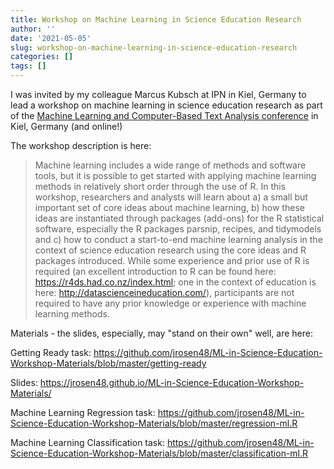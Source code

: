 ```yaml
---
title: Workshop on Machine Learning in Science Education Research
author: ''
date: '2021-05-05'
slug: workshop-on-machine-learning-in-science-education-research
categories: []
tags: []
---
```


I was invited by my colleague Marcus Kubsch at IPN in Kiel, Germany to lead a workshop on machine learning in science education research as part of the [Machine Learning and Computer-Based Text Analysis conference](https://www.ipn.uni-kiel.de/en/the-ipn/news/gdcp-focus-conference-machine-learning-and-computer-based-text-analysis-may-6th-7th-2021-register-now) in Kiel, Germany (and online!)

The workshop description is here:

> Machine learning includes a wide range of methods and software tools, but it is possible to get started with applying machine learning methods in relatively short order through the use of R. In this workshop, researchers and analysts will learn about a) a small but important set of core ideas about machine learning, b) how these ideas are instantiated through packages (add-ons) for the R statistical software, especially the R packages parsnip, recipes, and tidymodels and c) how to conduct a start-to-end machine learning analysis in the context of science education research using the core ideas and R packages introduced. While some experience and prior use of R is required (an excellent introduction to R can be found here: https://r4ds.had.co.nz/index.html; one in the context of education is here: http://datascienceineducation.com/), participants are not required to have any prior knowledge or experience with machine learning methods.

Materials - the slides, especially, may "stand on their own" well, are here:

Getting Ready task: https://github.com/jrosen48/ML-in-Science-Education-Workshop-Materials/blob/master/getting-ready

Slides: https://jrosen48.github.io/ML-in-Science-Education-Workshop-Materials/

Machine Learning Regression task: https://github.com/jrosen48/ML-in-Science-Education-Workshop-Materials/blob/master/regression-ml.R

Machine Learning Classification task: https://github.com/jrosen48/ML-in-Science-Education-Workshop-Materials/blob/master/classification-ml.R
